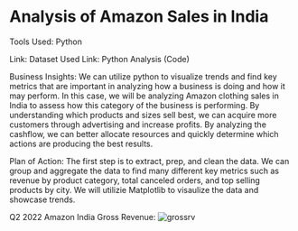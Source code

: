 # Analysis of Amazon Sales in India
 
Tools Used: Python

Link: Dataset Used
Link: Python Analysis (Code)

Business Insights: We can utilize python to visualize trends and find key metrics that are important in analyzing how a business is doing and how it may perform. In this case, we will be analyzing Amazon clothing sales in India to assess how this category of the business is performing. By understanding which products and sizes sell best, we can acquire more customers through advertising and increase profits. By analyzing the cashflow, we can better allocate resources and quickly determine which actions are producing the best results. 

Plan of Action: The first step is to extract, prep, and clean the data. We can group and aggregate the data to find many different key metrics such as revenue by product category, total canceled orders, and top selling products by city. We will utilizie Matplotlib to visaulize the data and showcase trends. 

Q2 2022 Amazon India Gross Revenue:
![grossrv](https://github.com/NathanielKertesz/Amazon-India-Sales/assets/150400699/e477a3e2-37c6-4ec5-a7b3-34147a144afe)


